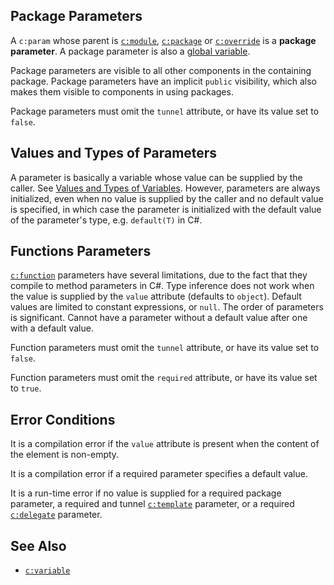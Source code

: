 ## Package Parameters

A `c:param` whose parent is [`c:module`](module.html), [`c:package`](package.html) or [`c:override`](override.html) is a **package parameter**. A package parameter is also a [global variable](variable.html#global-and-local-variables).

Package parameters are visible to all other components in the containing package. Package parameters have an implicit `public` visibility, which also makes them visible to components in using packages.

Package parameters must omit the `tunnel` attribute, or have its value set to `false`.

## Values and Types of Parameters

A parameter is basically a variable whose value can be supplied by the caller. See [Values and Types of Variables](variable.html#values-and-types-of-variables). However, parameters are always initialized, even when no value is supplied by the caller and no default value is specified, in which case the parameter is initialized with the default value of the parameter's type, e.g. `default(T)` in C#.

## Functions Parameters

[`c:function`](function.html) parameters have several limitations, due to the fact that they compile to method parameters in C#. Type inference does not work when the value is supplied by the `value` attribute (defaults to `object`). Default values are limited to constant expressions, or `null`. The order of parameters is significant. Cannot have a parameter without a default value after one with a default value.

Function parameters must omit the `tunnel` attribute, or have its value set to `false`.

Function parameters must omit the `required` attribute, or have its value set to `true`.

## Error Conditions

It is a compilation error if the `value` attribute is present when the content of the element is non-empty.

It is a compilation error if a required parameter specifies a default value.

It is a run-time error if no value is supplied for a required package parameter, a required and tunnel [`c:template`](template.html) parameter, or a required [`c:delegate`](delegate.html) parameter.

## See Also

- [`c:variable`](variable.html)
